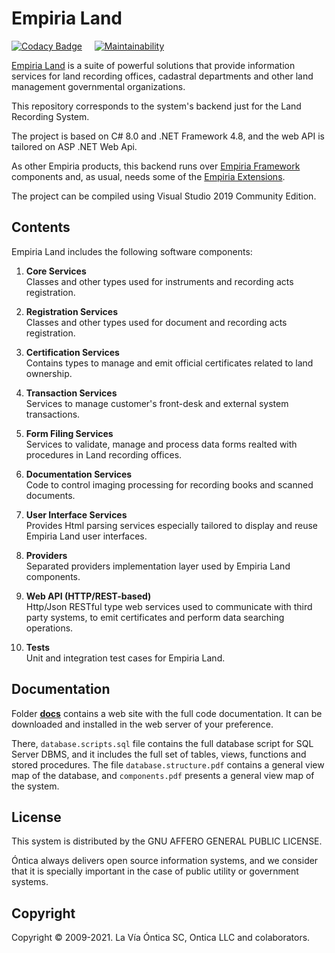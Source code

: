 ﻿# Empiria Land

[![Codacy Badge](https://app.codacy.com/project/badge/Grade/b6e08c24856f4b22a347d2e2b423e70d)](https://www.codacy.com/gh/Ontica/Empiria.Land/dashboard?utm_source=github.com&amp;utm_medium=referral&amp;utm_content=Ontica/Empiria.Land&amp;utm_campaign=Badge_Grade)
&nbsp; &nbsp;
[![Maintainability](https://api.codeclimate.com/v1/badges/885eb979ff25548307c4/maintainability)](https://codeclimate.com/github/Ontica/Empiria.Land/maintainability)

[Empiria Land](http://www.ontica.org/land/) is a suite of powerful solutions that provide information services
for land recording offices, cadastral departments and other land management governmental organizations.

This repository corresponds to the system's backend just for the Land Recording System.

The project is based on C# 8.0 and .NET Framework 4.8, and the web API is tailored on ASP .NET Web Api.

As other Empiria products, this backend runs over [Empiria Framework](https://github.com/Ontica/Empiria.Core)
components and, as usual, needs some of the [Empiria Extensions](https://github.com/Ontica/Empiria.Extensions).

The project can be compiled using Visual Studio 2019 Community Edition.


## Contents

Empiria Land includes the following software components:

1.  **Core Services**  
    Classes and other types used for instruments and recording acts registration.

2.  **Registration Services**  
    Classes and other types used for document and recording acts registration.

3.  **Certification Services**  
    Contains types to manage and emit official certificates related to land ownership.

4.  **Transaction Services**  
    Services to manage customer's front-desk and external system transactions.

5.  **Form Filing Services**  
    Services to validate, manage and process data forms realted with procedures in Land recording offices.

6.  **Documentation Services**  
    Code to control imaging processing for recording books and scanned documents.

7.  **User Interface Services**  
    Provides Html parsing services especially tailored to display and reuse Empiria Land user interfaces.

8.  **Providers**  
    Separated providers implementation layer used by Empiria Land components.

9.  **Web API (HTTP/REST-based)**  
     Http/Json RESTful type web services used to communicate with third party systems, to emit certificates and perform data searching operations.

10. **Tests**  
    Unit and integration test cases for Empiria Land.

## Documentation

Folder [**docs**](https://github.com/Ontica/Empiria.Land/tree/master/docs) contains a web site with the full code documentation. It can be downloaded and installed in the web server of your preference.

There, `database.scripts.sql` file contains the full database script for SQL Server DBMS, and it includes the full set of tables, views, functions and stored procedures. The file `database.structure.pdf` contains a general view map of the database, and `components.pdf` presents a general view map of the system.

## License

This system is distributed by the GNU AFFERO GENERAL PUBLIC LICENSE.

Óntica always delivers open source information systems, and we consider that it is specially
important in the case of public utility or government systems.

## Copyright

Copyright © 2009-2021. La Vía Óntica SC, Ontica LLC and colaborators.
